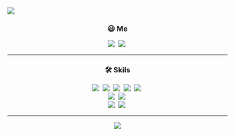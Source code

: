 <img src="https://capsule-render.vercel.app/api?type=waving&color=_custom_gradient=0:BDFFF3,100:56CCF2&height=200&section=header&text=Minsu%20Cho&fontSize=60" />


<h3 align="center">😃 Me</h3>

<p align="center">
<a href="mailto:mfblade2014@gmail.com"><img src="https://img.shields.io/badge/Gmail-EA4335?style=flat-square&logo=Gmail&logoColor=white"/></a>&nbsp 
<a href="https://velog.io/@mimmel"><img src="https://img.shields.io/badge/Velog-20C997?style=flat-square&logo=Velog&logoColor=white"/></a>&nbsp 
</p>


--------------------------------------------


<h3 align="center">🛠 Skils</h3>

<p align="center">
<img src="https://img.shields.io/badge/HTML5-E34F26?style=flat-square&logo=HTML5&logoColor=white"/></a>&nbsp 
<img src="https://img.shields.io/badge/CSS3-1572B6?style=flat-square&logo=CSS3&logoColor=white"/></a>&nbsp 
<img src="https://img.shields.io/badge/JavaScript-F7DF1E?style=flat-square&logo=JavaScript&logoColor=white"/></a>&nbsp 
<img src="https://img.shields.io/badge/TypeScript-3178C6?style=flat-square&logo=TypeScript&logoColor=white"/></a>&nbsp 
<img src="https://img.shields.io/badge/React-61DAFB?style=flat-square&logo=React&logoColor=white"/></a>&nbsp 
<br/>
<img src="https://img.shields.io/badge/styled-components-DB7093?style=flat-square&logo=styled-components&logoColor=white"/></a>&nbsp 
<img src="https://img.shields.io/badge/emotion-f988e7?style=flat-square&logo=emotion&logoColor=white"/></a>&nbsp 
<br/>
<img src="https://img.shields.io/badge/Redux-764ABC?style=flat-square&logo=Redux&logoColor=white"/></a>&nbsp 
<img src="https://img.shields.io/badge/Recoil-ffaf24?style=flat-square&logo=Recoil&logoColor=white"/></a>&nbsp 
<p/>


--------------------------------------------


<div align="center">
<img src="https://github-readme-stats.vercel.app/api?username=mim-mel&show_icons=true">
</div>
